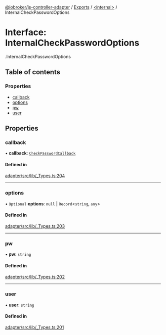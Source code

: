 [@iobroker/js-controller-adapter](../README.md) / [Exports](../modules.md) / [<internal\>](../modules/internal_.md) / InternalCheckPasswordOptions

# Interface: InternalCheckPasswordOptions

[<internal>](../modules/internal_.md).InternalCheckPasswordOptions

## Table of contents

### Properties

- [callback](internal_.InternalCheckPasswordOptions.md#callback)
- [options](internal_.InternalCheckPasswordOptions.md#options)
- [pw](internal_.InternalCheckPasswordOptions.md#pw)
- [user](internal_.InternalCheckPasswordOptions.md#user)

## Properties

### callback

• **callback**: [`CheckPasswordCallback`](../modules/internal_.md#checkpasswordcallback)

#### Defined in

[adapter/src/lib/_Types.ts:204](https://github.com/ioBroker/ioBroker.js-controller/blob/b9cc8f0d/packages/adapter/src/lib/_Types.ts#L204)

___

### options

• `Optional` **options**: ``null`` \| `Record`<`string`, `any`\>

#### Defined in

[adapter/src/lib/_Types.ts:203](https://github.com/ioBroker/ioBroker.js-controller/blob/b9cc8f0d/packages/adapter/src/lib/_Types.ts#L203)

___

### pw

• **pw**: `string`

#### Defined in

[adapter/src/lib/_Types.ts:202](https://github.com/ioBroker/ioBroker.js-controller/blob/b9cc8f0d/packages/adapter/src/lib/_Types.ts#L202)

___

### user

• **user**: `string`

#### Defined in

[adapter/src/lib/_Types.ts:201](https://github.com/ioBroker/ioBroker.js-controller/blob/b9cc8f0d/packages/adapter/src/lib/_Types.ts#L201)

